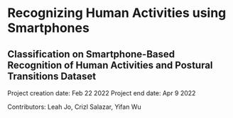# Recognizing Human Activities using Smartphones
## Classification on Smartphone-Based Recognition of Human Activities and Postural Transitions Dataset


Project creation date: Feb 22 2022
Project end date: Apr 9 2022

Contributors: Leah Jo, Crizl Salazar, Yifan Wu 
